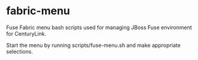 fabric-menu
===========

Fuse Fabric menu bash scripts used for managing JBoss Fuse environment for CenturyLink.

Start the menu by running scripts/fuse-menu.sh and make appropriate selections.
